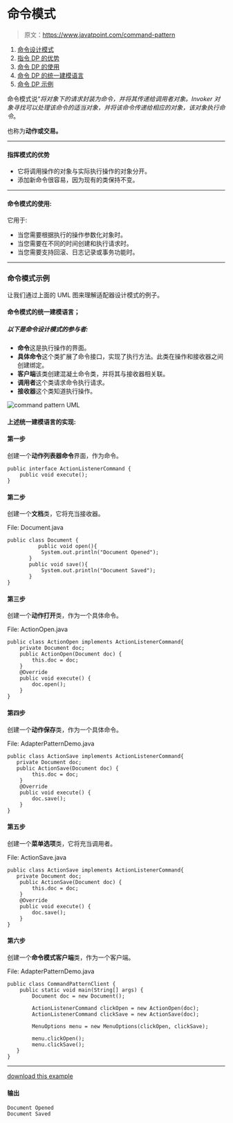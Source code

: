 # 命令模式

> 原文：<https://www.javatpoint.com/command-pattern>

1.  [命令设计模式](#)
2.  [指令 DP 的优势](#adv)
3.  [命令 DP 的使用](#usage)
4.  [命令 DP 的统一建模语言](#uml)
5.  [命令 DP 示例](#ex)

命令模式说“*将对象下的请求封装为命令，并将其传递给调用者对象。Invoker 对象寻找可以处理该命令的适当对象，并将该命令传递给相应的对象，该对象执行命令*。

也称为**动作或交易。**

* * *

#### 指挥模式的优势

*   它将调用操作的对象与实际执行操作的对象分开。
*   添加新命令很容易，因为现有的类保持不变。

* * *

#### 命令模式的使用:

它用于:

*   当您需要根据执行的操作参数化对象时。
*   当您需要在不同的时间创建和执行请求时。
*   当您需要支持回滚、日志记录或事务功能时。

* * *

### 命令模式示例

让我们通过上面的 UML 图来理解适配器设计模式的例子。

#### 命令模式的统一建模语言；

##### 以下是命令设计模式的参与者:

*   **命令**这是执行操作的界面。
*   **具体命令**这个类扩展了命令接口，实现了执行方法。此类在操作和接收器之间创建绑定。
*   **客户端**该类创建混凝土命令类，并将其与接收器相关联。
*   **调用者**这个类请求命令执行请求。
*   **接收器**这个类知道执行操作。

![command pattern UML](../img/bc7c879d4a1dc2e67c604a87338e2697.png)

#### 上述统一建模语言的实现:

#### 第一步

创建一个**动作列表器命令**界面，作为命令。

```
public interface ActionListenerCommand {
	public void execute();
}

```

#### 第二步

创建一个**文档**类，它将充当接收器。

File: Document.java

```
public class Document {
          public void open(){
	       System.out.println("Document Opened");
	   }
	   public void save(){
	       System.out.println("Document Saved");
	   }
}

```

#### 第三步

创建一个**动作打开**类，作为一个具体命令。

File: ActionOpen.java

```
public class ActionOpen implements ActionListenerCommand{
    private Document doc;
    public ActionOpen(Document doc) {
        this.doc = doc;
    }
    @Override
    public void execute() {
        doc.open();
    }
}

```

#### 第四步

创建一个**动作保存**类，作为一个具体命令。

File: AdapterPatternDemo.java

```
public class ActionSave implements ActionListenerCommand{
   private Document doc;
   public ActionSave(Document doc) {
        this.doc = doc;
    }
    @Override
    public void execute() {
        doc.save();
    }
}

```

#### 第五步

创建一个**菜单选项**类，它将充当调用者。

File: ActionSave.java

```
public class ActionSave implements ActionListenerCommand{
   private Document doc;
    public ActionSave(Document doc) {
        this.doc = doc;
    }
    @Override
    public void execute() {
        doc.save();
    }
}

```

#### 第六步

创建一个**命令模式客户端**类，作为一个客户端。

File: AdapterPatternDemo.java

```
public class CommandPatternClient {
	public static void main(String[] args) {
        Document doc = new Document();

        ActionListenerCommand clickOpen = new ActionOpen(doc);
        ActionListenerCommand clickSave = new ActionSave(doc);

        MenuOptions menu = new MenuOptions(clickOpen, clickSave);

        menu.clickOpen();
        menu.clickSave();
   }
}

```

* * *

[download this example](designpattern/designpatternexample/commandpattern.zip)

#### 输出

```
Document Opened
Document Saved

```